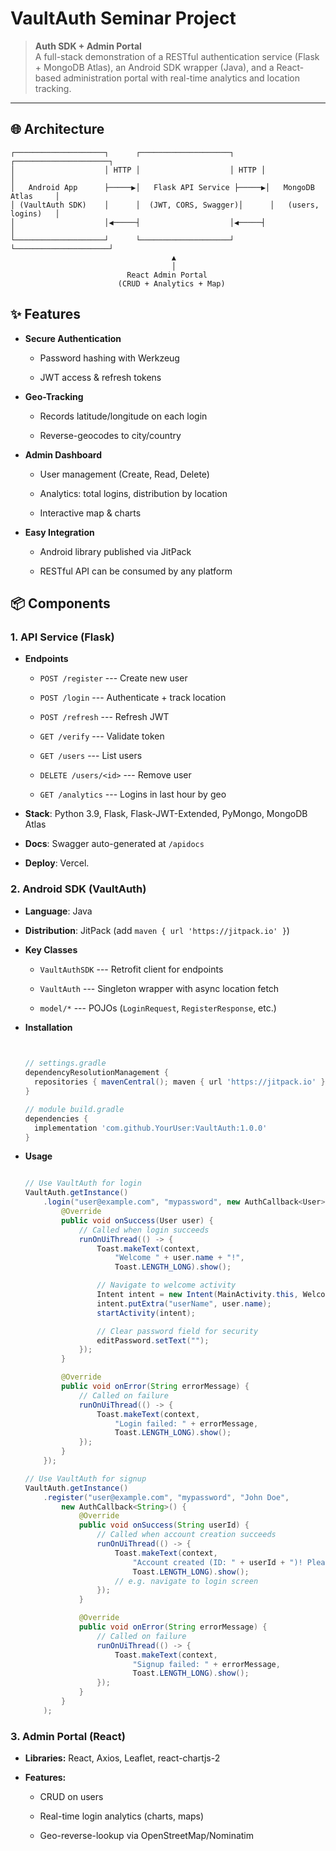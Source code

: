 # VaultAuth Seminar Project

> **Auth SDK + Admin Portal**  
> A full-stack demonstration of a RESTful authentication service (Flask + MongoDB Atlas), an Android SDK wrapper (Java), and a React-based administration portal with real-time analytics and location tracking.

---

## 🌐 Architecture

```text
┌────────────────────┐      ┌────────────────────┐      ┌─────────────────────┐
│                    │ HTTP │                    │ HTTP │                     │
│   Android App      ├─────▶│   Flask API Service ├─────▶│   MongoDB Atlas     │
│ (VaultAuth SDK)    │      │  (JWT, CORS, Swagger)│      │   (users, logins)   │
│                    │◀─────┤                    │◀─────┤                     │
└────────────────────┘      └────────────────────┘      └─────────────────────┘
                                    ▲
                                    │
                          React Admin Portal
                        (CRUD + Analytics + Map)

```
✨ Features
----------

-   **Secure Authentication**

    -   Password hashing with Werkzeug

    -   JWT access & refresh tokens

-   **Geo-Tracking**

    -   Records latitude/longitude on each login

    -   Reverse-geocodes to city/country

-   **Admin Dashboard**

    -   User management (Create, Read, Delete)

    -   Analytics: total logins, distribution by location

    -   Interactive map & charts

-   **Easy Integration**

    -   Android library published via JitPack

    -   RESTful API can be consumed by any platform

📦 Components
-------------

### 1\. API Service (Flask)

-   **Endpoints**

    -   `POST /register` --- Create new user

    -   `POST /login` --- Authenticate + track location

    -   `POST /refresh` --- Refresh JWT

    -   `GET /verify` --- Validate token

    -   `GET /users` --- List users

    -   `DELETE /users/<id>` --- Remove user

    -   `GET /analytics` --- Logins in last hour by geo

-   **Stack**: Python 3.9, Flask, Flask-JWT-Extended, PyMongo, MongoDB Atlas

-   **Docs**: Swagger auto-generated at `/apidocs`

-   **Deploy**: Vercel.

  ### 2\. Android SDK (VaultAuth)

-   **Language**: Java

-   **Distribution**: JitPack (add `maven { url 'https://jitpack.io' }`)

-   **Key Classes**

    -   `VaultAuthSDK` --- Retrofit client for endpoints

    -   `VaultAuth` --- Singleton wrapper with async location fetch

    -   `model/*` --- POJOs (`LoginRequest`, `RegisterResponse`, etc.)

-   **Installation**

    ```groovy

 
    // settings.gradle
    dependencyResolutionManagement {
      repositories { mavenCentral(); maven { url 'https://jitpack.io' } }
    }

    // module build.gradle
    dependencies {
      implementation 'com.github.YourUser:VaultAuth:1.0.0'
    }
    ```

-   **Usage**

    ```java

    // Use VaultAuth for login
    VaultAuth.getInstance()
        .login("user@example.com", "mypassword", new AuthCallback<User>() {
            @Override
            public void onSuccess(User user) {
                // Called when login succeeds
                runOnUiThread(() -> {
                    Toast.makeText(context,
                        "Welcome " + user.name + "!",
                        Toast.LENGTH_LONG).show();
    
                    // Navigate to welcome activity
                    Intent intent = new Intent(MainActivity.this, WelcomeActivity.class);
                    intent.putExtra("userName", user.name);
                    startActivity(intent);
    
                    // Clear password field for security
                    editPassword.setText("");
                });
            }
    
            @Override
            public void onError(String errorMessage) {
                // Called on failure
                runOnUiThread(() -> {
                    Toast.makeText(context,
                        "Login failed: " + errorMessage,
                        Toast.LENGTH_LONG).show();
                });
            }
        });
    ```

    
    ```java
    // Use VaultAuth for signup
    VaultAuth.getInstance()
        .register("user@example.com", "mypassword", "John Doe",
            new AuthCallback<String>() {
                @Override
                public void onSuccess(String userId) {
                    // Called when account creation succeeds
                    runOnUiThread(() -> {
                        Toast.makeText(context,
                            "Account created (ID: " + userId + ")! Please sign in.",
                            Toast.LENGTH_LONG).show();
                        // e.g. navigate to login screen
                    });
                }
    
                @Override
                public void onError(String errorMessage) {
                    // Called on failure
                    runOnUiThread(() -> {
                        Toast.makeText(context,
                            "Signup failed: " + errorMessage,
                            Toast.LENGTH_LONG).show();
                    });
                }
            }
        );
    
    ```

  ### 3\. Admin Portal (React)
  
  -   **Libraries:** React, Axios, Leaflet, react-chartjs-2
  
  -   **Features:**
  
      -   CRUD on users
  
      -   Real-time login analytics (charts, maps)
  
      -   Geo-reverse-lookup via OpenStreetMap/Nominatim    
